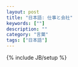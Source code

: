 ```yaml
---
layout: post
title: "日本語: 仕事と会社"
keywords: [""]
description: ""
category: "言葉"
tags: ["日本語"]
---
```

{% include JB/setup %}




